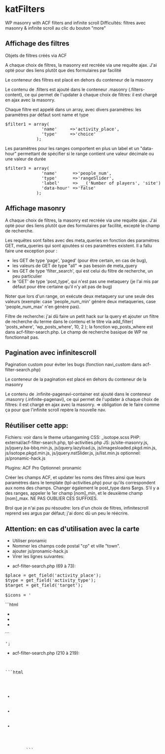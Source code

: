 # katFilters
WP masonry with ACF filters and infinite scroll
Difficultés: filtres avec masonry & infinite scroll au clic du bouton "more"

## Affichage des filtres

Objets de filtres créés via ACF

A chaque choix de filtres, la masonry est recréée via une requête ajax. J'ai opté pour des liens plutôt que des formulaires par facilité

Le conteneur des filtres est placé en dehors du conteneur de la masonry
      <div class="filters"></div>
Le contenu de .filters est ajouté dans le conteneur .masonry (.filters-content), ce qui permet de l'updater à chaque choix de filtres: il est chargé en ajax avec la masonry.

Chaque filtre est appelé dans un array, avec divers paramètres:
les paramètres par défaut sont name et type
<pre>
$filter1 = array(
              'name'     =>'activity_place',
              'type'     =>'choice'
            );
</pre>

Les paramètres pour les ranges comportent en plus un label et un "data-hour" permettant de spécifier si le range contient une valeur décimale ou une valeur de durée
<pre>
$filter3 = array(
              'name'      =>'people_num',
              'type'      =>'rangeSlider',
              'label'     => __('Number of players', 'site'),
              'data-hour' =>'false'
            );</pre>

## Affichage masonry

A chaque choix de filtres, la masonry est recréée via une requête ajax. J'ai opté pour des liens plutôt que des formulaires par facilité, excepté le champ de recherche.

Les requêtes sont faites avec des meta_queries en fonction des paramètres GET, meta_queries qui sont ajoutées si ces paramètres existent. Il a fallu faire une exception pour :
- les GET de type 'page', 'paged' (pour être certain, en cas de bug), 
- les valeurs de GET de type "all" => pas besoin de meta_query
- les GET de type 'filter_search', qui est celui du  filtre de recherche, un peu particulier
- le 'GET' de type 'post_type', qui n'est pas une metaquery (je l'ai mis par défaut pour être certaine qu'il n'y ait pas de bug)

Noter que lors d'un range, on exécute deux metaquery sur une seule des valeurs (exemple: case 'people_num_min' génère deux metaqueries, case 'people_num_max' n'en génère pas).

Filtre de recherche: j'ai dû faire un petit hack sur la query et ajouter un filtre de recherche du terme dans le contenu et le titre via add_filter( 'posts_where', 'wp_posts_where', 10, 2 );
la fonction wp_posts_where est dans acf-filter-search.php. Le champ de recherche basique de WP ne fonctionnait pas.

## Pagination avec infinitescroll

Pagination custom pour éviter les bugs (fonction navi_custom dans acf-filter-search.php)

Le conteneur de la pagination est placé en dehors du conteneur de la masonry
      <div class="infinite-pagenavi-container"></div>
Le contenu de .infinite-pagenavi-container est ajouté dans le conteneur .masonry (.infinite-pagenavi), ce qui permet de l'updater à chaque choix de filtres: il est chargé en ajax avec la masonry.
=> obligation de le faire comme ça pour que l'infinite scroll repère la nouvelle nav.

## Réutiliser cette app:

Fichiers: voir dans le theme urbangaming
CSS: _isotope.scss
PHP: external/acf-filter-search.php, tpl-activities.php
JS: js/site-masonry.js, js/jquery.ba-bbq.min.js, js/jquery.lazyload.js, js/imagesloaded.pkgd.min.js, js/isotope.pkgd.min.js, js/jquery.nstSlider.js, js/list.min.js
optionnel: js/pronamic-hack.js

Plugins: 
ACF Pro
Optionnel: pronamic

Créer les champs ACF, et updater les noms des filtres ainsi que leurs paramètres dans le template (tpl-activities.php) pour qu'ils correspondent aux noms des champs. Changer également le post_type dans $args.
S'il y a des ranges, appeler le 1er champ [nom]_min, et le deuxième champ [nom]_max. NE PAS OUBLIER CES SUFFIXES.


Brol que je n'ai pas pu résoudre: lors d'un choix de filtres, infinitescroll reprend ses argus par défaut; j'ai donc dû un peu le réécrire.

## Attention: en cas d'utilisation avec la carte

- Utiliser pronamic
- Nommer les champs code postal "cp" et ville "town".
- ajouter js/pronamic-hack.js
- Virer les lignes suivantes:

* acf-filter-search.php (69 à 73):

<pre>$place = get_field('activity_place');
$type = get_field('activity_type');
$target = get_field('target');
         
$icons = '</pre>```html<ul class="masonry__icons-list"><li><span class="masonry-icon masonry-icon--'. $place . '"></span></li><li><span class="masonry-icon masonry-icon--'. $type . '"></span></li><li><span class="masonry-icon masonry-icon--'. $target . '"></span></li></ul>```<pre>';</pre>
            
* acf-filter-search.php (210 à 219):
<pre>
  <?php 
          $place = get_field('activity_place');
          $type = get_field('activity_type');
          $target = get_field('target');
        ?>

```html
        <ul class="masonry__icons-list">
          <li><span class="masonry-icon masonry-icon--activity_place masonry-icon--<?php echo $place;?>"></span></li>
          <li><span class="masonry-icon masonry-icon--activity_type masonry-icon--<?php echo $type;?>"></span></li>
          <li><span class="masonry-icon masonry-icon--activity_target masonry-icon--<?php echo $target;?>"></span></li>
        </ul>
        ```</pre>

